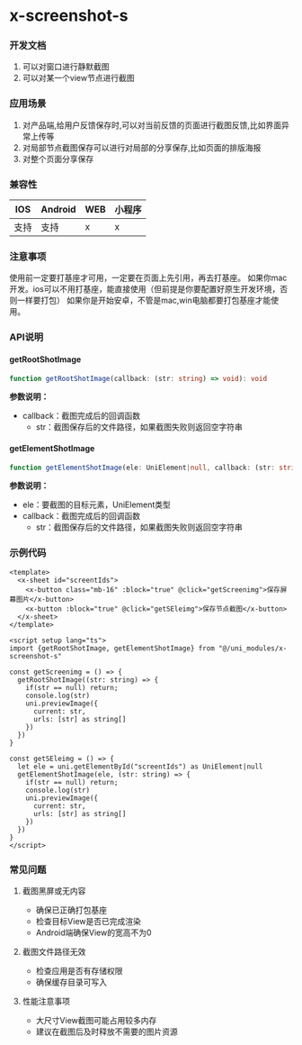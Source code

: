 # x-screenshot-s
### 开发文档

1. 可以对窗口进行静默截图
2. 可以对某一个view节点进行截图

### 应用场景

1. 对产品端,给用户反馈保存时,可以对当前反馈的页面进行截图反馈,比如界面异常上传等
2. 对局部节点截图保存可以进行对局部的分享保存,比如页面的排版海报
3. 对整个页面分享保存

### 兼容性

| IOS | Android | WEB | 小程序 |
| --- | --- | --- | --- |
| 支持 | 支持 | x | x |

### 注意事项

使用前一定要打基座才可用，一定要在页面上先引用，再去打基座。
如果你mac开发。ios可以不用打基座，能直接使用（但前提是你要配置好原生开发环境，否则一样要打包）
如果你是开始安卓，不管是mac,win电脑都要打包基座才能使用。

### API说明

#### getRootShotImage
```ts
function getRootShotImage(callback: (str: string) => void): void
```

**参数说明：**
- callback：截图完成后的回调函数
  - str：截图保存后的文件路径，如果截图失败则返回空字符串

#### getElementShotImage
```ts
function getElementShotImage(ele: UniElement|null, callback: (str: string) => void): void
```

**参数说明：**
- ele：要截图的目标元素，UniElement类型
- callback：截图完成后的回调函数
  - str：截图保存后的文件路径，如果截图失败则返回空字符串


### 示例代码 

```vue
<template>
  <x-sheet id="screentIds">
    <x-button class="mb-16" :block="true" @click="getScreenimg">保存屏幕图片</x-button>
    <x-button :block="true" @click="getSEleimg">保存节点截图</x-button>
  </x-sheet>
</template>

<script setup lang="ts">
import {getRootShotImage, getElementShotImage} from "@/uni_modules/x-screenshot-s"

const getScreenimg = () => {
  getRootShotImage((str: string) => {
    if(str == null) return;
    console.log(str)
    uni.previewImage({
      current: str,
      urls: [str] as string[]
    })
  })
}

const getSEleimg = () => {
  let ele = uni.getElementById("screentIds") as UniElement|null
  getElementShotImage(ele, (str: string) => {
    if(str == null) return;
    console.log(str)
    uni.previewImage({
      current: str,
      urls: [str] as string[]
    })
  })
}
</script>
```

### 常见问题

1. 截图黑屏或无内容
   - 确保已正确打包基座
   - 检查目标View是否已完成渲染
   - Android端确保View的宽高不为0

2. 截图文件路径无效
   - 检查应用是否有存储权限
   - 确保缓存目录可写入

3. 性能注意事项
   - 大尺寸View截图可能占用较多内存
   - 建议在截图后及时释放不需要的图片资源